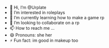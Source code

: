 - 👋 Hi, I’m @Urplate
- 👀 I’m interested in roleplays
- 🌱 I’m currently learning how to make a game rp
- 💞️ I’m looking to collaborate on a rp
- 📫 How to reach me ...
- 😄 Pronouns: she her
- ⚡ Fun fact: im good in makeup too

<!---
Urplate/Urplate is a ✨ special ✨ repository because its `README.md` (this file) appears on your GitHub profile.
You can click the Preview link to take a look at your changes.
--->
